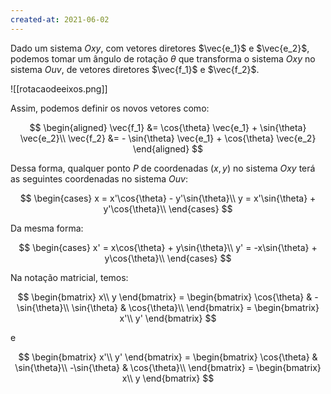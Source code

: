 ```yaml
---
created-at: 2021-06-02
---
```

Dado um sistema $Oxy$, com vetores diretores $\vec{e_1}$ e $\vec{e_2}$, podemos tomar um ângulo de rotação $\theta$ que transforma o sistema $Oxy$ no sistema $Ouv$, de vetores diretores $\vec{f_1}$ e $\vec{f_2}$.

![[rotacaodeeixos.png]]

Assim, podemos definir os novos vetores como:

$$
\begin{aligned}
  \vec{f_1} &= \cos{\theta} \vec{e_1} + \sin{\theta} \vec{e_2}\\
  \vec{f_2} &= - \sin{\theta} \vec{e_1} + \cos{\theta} \vec{e_2}
\end{aligned}
$$

Dessa forma, qualquer ponto $P$ de coordenadas $(x,y)$ no sistema $Oxy$ terá as seguintes coordenadas no sistema $Ouv$:

$$
\begin{cases}
  x = x'\cos{\theta} - y'\sin{\theta}\\
  y = x'\sin{\theta} + y'\cos{\theta}\\
\end{cases}
$$

Da mesma forma:

$$
\begin{cases}
  x' = x\cos{\theta} + y\sin{\theta}\\
  y' = -x\sin{\theta} + y\cos{\theta}\\
\end{cases}
$$

Na notação matricial, temos:

$$
\begin{bmatrix}
  x\\
  y
\end{bmatrix} =
\begin{bmatrix}
  \cos{\theta} & -\sin{\theta}\\
  \sin{\theta} & \cos{\theta}\\
\end{bmatrix} =
\begin{bmatrix}
  x'\\
  y'
\end{bmatrix}
$$

e

$$
\begin{bmatrix}
  x'\\
  y'
\end{bmatrix} =
\begin{bmatrix}
  \cos{\theta} & \sin{\theta}\\
  -\sin{\theta} & \cos{\theta}\\
\end{bmatrix} =
\begin{bmatrix}
  x\\
  y
\end{bmatrix}
$$